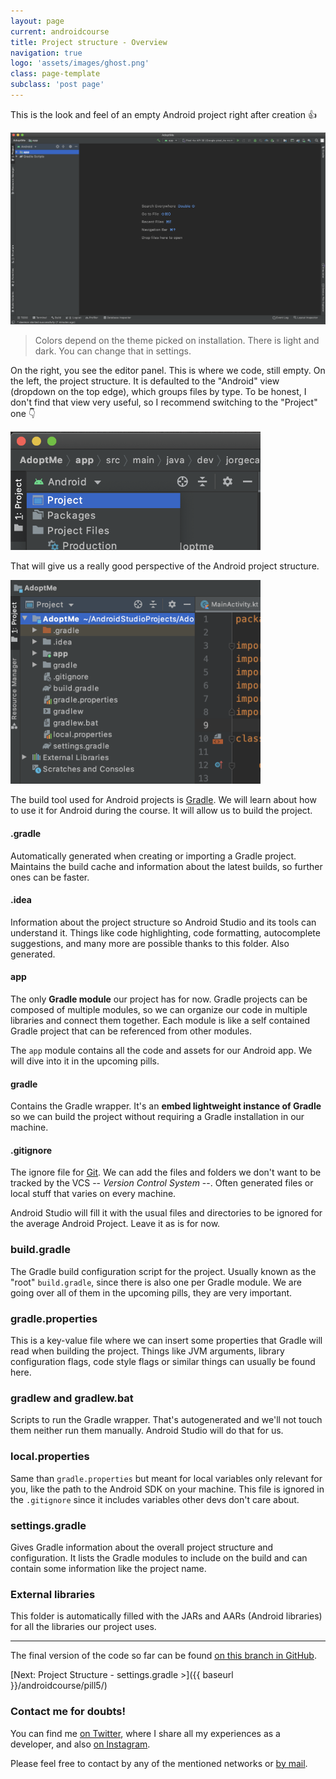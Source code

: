 ```yaml
---
layout: page
current: androidcourse
title: Project structure - Overview
navigation: true
logo: 'assets/images/ghost.png'
class: page-template
subclass: 'post page'
---
```


This is the look and feel of an empty Android project right after creation 👍

<img src="../../assets/images/project structure 1.png" alt="Android Studio" style="width:800px;">

> Colors depend on the theme picked on installation. There is light and dark. You can change that in settings.

On the right, you see the editor panel. This is where we code, still empty. On the left, the project structure. It is defaulted to the "Android" view (dropdown on the top edge), which groups files by type. To be honest, I don't find that view very useful, so I recommend switching to the "Project" one 👇

<img src="../../assets/images/project structure 2.png" alt="Android Studio" style="width:400px;">

That will give us a really good perspective of the Android project structure.

<img src="../../assets/images/project structure 3.png" alt="Android Studio" style="width:400px;">

The build tool used for Android projects is [Gradle](https://gradle.org/). We will learn about how to use it for Android during the course. It will allow us to build the project.

#### .gradle

Automatically generated when creating or importing a Gradle project. Maintains the build cache and information about the latest builds, so further ones can be faster.

#### .idea

Information about the project structure so Android Studio and its tools can understand it. Things like code highlighting, code formatting, autocomplete suggestions, and many more are possible thanks to this folder. Also generated.

#### app

The only **Gradle module** our project has for now. Gradle projects can be composed of multiple modules, so we can organize our code in multiple libraries and connect them together. Each module is like a self contained Gradle project that can be referenced from other modules.

The `app` module contains all the code and assets for our Android app. We will dive into it in the upcoming pills.

#### gradle

Contains the Gradle wrapper. It's an **embed lightweight instance of Gradle** so we can build the project without requiring a Gradle installation in our machine.

#### .gitignore

The ignore file for [Git](https://git-scm.com/). We can add the files and folders we don't want to be tracked by the VCS -- *Version Control System* --. Often generated files or local stuff that varies on every machine.

Android Studio will fill it with the usual files and directories to be ignored for the average Android Project. Leave it as is for now.

### build.gradle

The Gradle build configuration script for the project. Usually known as the "root" `build.gradle`, since there is also one per Gradle module. We are going over all of them in the upcoming pills, they are very important.

### gradle.properties

This is a key-value file where we can insert some properties that Gradle will read when building the project. Things like JVM arguments, library configuration flags, code style flags or similar things can usually be found here.

### gradlew and gradlew.bat

Scripts to run the Gradle wrapper. That's autogenerated and we'll not touch them neither run them manually. Android Studio will do that for us.

### local.properties

Same than `gradle.properties` but meant for local variables only relevant for you, like the path to the Android SDK on your machine. This file is ignored in the `.gitignore` since it includes variables other devs don't care about.

### settings.gradle

Gives Gradle information about the overall project structure and configuration. It lists the Gradle modules to include on the build and can contain some information like the project name.

### External libraries

This folder is automatically filled with the JARs and AARs (Android libraries) for all the libraries our project uses.

---

The final version of the code so far can be found [on this branch in GitHub](https://github.com/JorgeCastilloPrz/ultimateandroidcourse/tree/pill3).

[Next: Project Structure - settings.gradle >]({{ baseurl }}/androidcourse/pill5/)

### Contact me for doubts!

You can find me [on Twitter](https://www.twitter.com/JorgeCastilloPR), where I share all my experiences as a developer, and also [on Instagram](https://www.instagram.com/jorgecastillopr).


Please feel free to contact by any of the mentioned networks or [by mail](mailto:jorge.castillo.prz@gmail.com).
